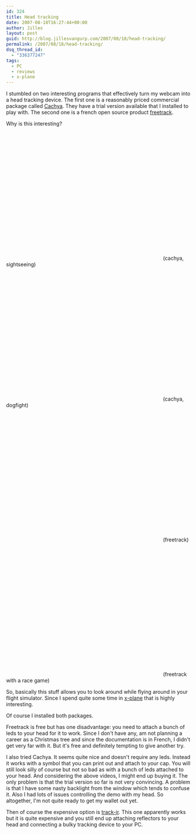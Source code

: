 ```yaml
---
id: 324
title: Head tracking
date: 2007-08-18T16:27:44+00:00
author: Jilles
layout: post
guid: http://blog.jillesvangurp.com/2007/08/18/head-tracking/
permalink: /2007/08/18/head-tracking/
dsq_thread_id:
  - "336377247"
tags:
  - PC
  - reviews
  - x-plane
---
```

I stumbled on two interesting programs that effectively turn my webcam into a head tracking device. The first one is a reasonably priced commercial package called [Cachya](http://www.cachya.com/esight/overview.php). They have a trial version available that I installed to play with. The second one is a french open source product [freetrack](http://freetrack.online.fr/english/).

Why is this interesting?

<object width="425" height="350"><param name="movie" value="http://www.youtube.com/v/07Pd4EbwRQ4"></param><param name="wmode" value="transparent"></param><embed src="http://www.youtube.com/v/07Pd4EbwRQ4" type="application/x-shockwave-flash" wmode="transparent" width="425" height="350"></embed></object>
(cachya, sightseeing)

<object width="425" height="350"><param name="movie" value="http://www.youtube.com/v/_WP0PY2j9OM"></param><param name="wmode" value="transparent"></param><embed src="http://www.youtube.com/v/_WP0PY2j9OM" type="application/x-shockwave-flash" wmode="transparent" width="425" height="350"></embed></object>
(cachya, dogfight)

<object width="425" height="350"><param name="movie" value="http://www.youtube.com/v/9NQOSpTIqjQ"></param><param name="wmode" value="transparent"></param><embed src="http://www.youtube.com/v/9NQOSpTIqjQ" type="application/x-shockwave-flash" wmode="transparent" width="425" height="350"></embed></object>
(freetrack)

<object width="425" height="350"><param name="movie" value="http://www.youtube.com/v/n7mdu6Zj3FY"></param><param name="wmode" value="transparent"></param><embed src="http://www.youtube.com/v/n7mdu6Zj3FY" type="application/x-shockwave-flash" wmode="transparent" width="425" height="350"></embed></object>
(freetrack with a race game)

So, basically this stuff allows you to look around while flying around in your flight simulator. Since I spend quite some time in [x-plane](http://x-plane.com) that is highly interesting.

Of course I installed both packages. 

Freetrack is free but has one disadvantage: you need to attach a bunch of leds to your head for it to work. Since I don't have any, am not planning a career as a Christmas tree and since the documentation is in French, I didn't get very far with it. But it's free and definitely tempting to give another try.

I also tried Cachya. It seems quite nice and doesn't require any leds. Instead it works with a symbol that you can print out and attach to your cap. You will still look silly of course but not so bad as with a bunch of leds attached to your head. And considering the above videos, I might end up buying it. The only problem is that the trial version so far is not very convincing. A problem is that I have some nasty backlight from the window which tends to confuse it. Also I had lots of issues controlling the demo with my head. So altogether, I'm not quite ready to get my wallet out yet.

Then of course the expensive option is [track-ir](http://www.naturalpoint.com/trackir/). This one apparently works but it is quite expensive and you still end up attaching reflectors to your head and connecting a bulky tracking device to your PC.

